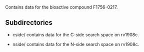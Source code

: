 Contains data for the bioactive compound F1756-0217.

## Subdirectories

- cside/ contains data for the C-side search space on rv1908c.

- nside/ contains data for the N-side search space on rv1908c.

